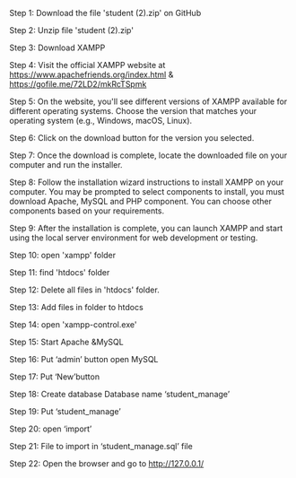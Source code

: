 Step 1: Download the file 'student (2).zip' on GitHub 

Step 2: Unzip file 'student (2).zip' 

Step 3: Download XAMPP 

Step 4: Visit the official XAMPP website at https://www.apachefriends.org/index.html & https://gofile.me/72LD2/mkRcTSpmk 

Step 5: On the website, you'll see different versions of XAMPP available for different operating systems. Choose the version that matches your operating system (e.g., Windows, macOS, Linux).

Step 6: Click on the download button for the version you selected.

Step 7: Once the download is complete, locate the downloaded file on your computer and run the installer.

Step 8: Follow the installation wizard instructions to install XAMPP on your computer. You may be prompted to select components to install, you must download 
Apache, MySQL and PHP component. You can choose other components based on your requirements.

Step 9: After the installation is complete, you can launch XAMPP and start using the local server environment for web development or testing.

Step 10: open 'xampp' folder

Step 11: find 'htdocs' folder

Step 12: Delete all files in 'htdocs' folder.

Step 13: Add files in folder to htdocs

Step 14: open 'xampp-control.exe'

Step 15: Start Apache &MySQL

Step 16: Put ‘admin’ button open MySQL

Step 17: Put ‘New’button

Step 18: Create database Database name ‘student_manage’

Step 19: Put ‘student_manage’

Step 20: open ‘import’

Step 21: File to import in ‘student_manage.sql’ file 

Step 22: Open the browser and go to http://127.0.0.1/

